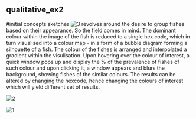 ## qualitative_ex2
#initial concepts sketches
![3](https://github.com/user-attachments/assets/236d5257-dd3c-4b01-a81f-87885c4458bf)
<Colour Picker> revolves around the desire to group fishes based on their appearance. So the field <colour> comes in mind. The dominant colour within the image of the fish is reduced to a single hex code, which in turn visualised into a colour map - in a form of a bubble diagram forming a silhouette of a fish. The colour of the fishes is arranged and interpolated a gradient within the visulisation. Upon hovering over the colour of interest, a quick window pops up and display the % of the prevalence of fishes of such colour and upon clicking it, a window appears and blurs the background, showing fishes of the similar colours. The results can be altered by changing the hexcode, hence changing the colours of interest which will yield different set of results.

![2](https://github.com/user-attachments/assets/ecb8bbec-37cd-4d21-8773-e19892c5f55c)

![1](https://github.com/user-attachments/assets/18a46d5c-5e10-4ac6-b368-f0b287412b67)
